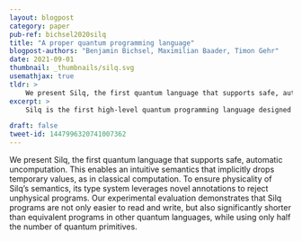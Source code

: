 ```yaml
---
layout: blogpost
category: paper
pub-ref: bichsel2020silq
title: "A proper quantum programming language"
blogpost-authors: "Benjamin Bichsel, Maximilian Baader, Timon Gehr"
date: 2021-09-01
thumbnail: _thumbnails/silq.svg
usemathjax: true
tldr: >
    We present Silq, the first quantum language that supports safe, automatic uncomputation. This enables an intuitive semantics that implicitly drops temporary values, as in classical computation. To ensure physicality of Silq’s semantics, its type system leverages novel annotations to reject unphysical programs. Our experimental evaluation demonstrates that Silq programs are not only easier to read and write, but also significantly shorter than equivalent programs in other quantum languages, while using only half the number of quantum primitives.
excerpt: >
    Silq is the first high-level quantum programming language designed for safety and convenience.

draft: false
tweet-id: 1447996320741007362
---
```


We present Silq, the first quantum language that supports safe, automatic uncomputation. This enables an intuitive semantics that implicitly drops temporary values, as in classical computation. To ensure physicality of Silq’s semantics, its type system leverages novel annotations to reject unphysical programs. Our experimental evaluation demonstrates that Silq programs are not only easier to read and write, but also significantly shorter than equivalent programs in other quantum languages, while using only half the number of quantum primitives.